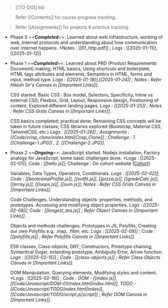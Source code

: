 >[[TO-DO]] list

>Refer [[Contents]] for course progress tracking.

>Refer [[Assignments]] for projects & practice tracking.

- Phase 0 ==***Completed***==: 
	Learned about web infrastructure, working of web, internet protocols and understanding about how communication over internet happens. *Notes : [[01_http.pdf]] ; Logs : [[2025-01-11]], [[2025-01-12]]

- Phase 1 ==***Completed***==: 
	Learned about PRD (Product Requirements Document) making, HTML basics, Using shortcuts and boilerplate, HTML tags attributes and elements, Semantics in HTML, forms and input, method type. *Logs : [[2025-01-18]],[[2025-01-24]]  ; Notes : Refer Hitesh Sir's Canvas in [[Important Links]].*
	
	CSS started. Basic CSS : Box model, Selectors, Specificity, Inline vs external CSS; Flexbox, Grid, Layout, Responsive design, Positioning of content. Explored different landing pages. *Logs : [[2025-01-25]] ; Notes : Refer CSS Grids Canvas in [[Important Links]].* 
	
	CSS basics completed; practical done; Remaining CSS concepts will be taken in future classes; CSS libraries explored (Bootstrap, Material CSS, TailwindCSS, etc.) *Logs : [[2025-01-26]] ; Assignments :[[Code/crisp_clone/index.html|Crisp_Clone]] ; Challenge : 1. [[Challenge-1.JPG]] , 2. [[Challenge-2.JPG]].*

- Phase 2 ==***Ongoing***==:
	JavaScript started. Nodejs installation, Factory analogy for JavaScript,
	some basic challenges done. *Logs : [[2025-02-01]]; Code : [[hello.js]];
	Challenge : On cohort website ([Cohort](https://courses.chaicode.com/learn/batch/Web-Dev-Cohort))
	
	Variables, Data Types, Operators, Conditionals. *Logs : [[2025-02-02]]; 
	Code : [[bootcampProfile.js]], [[outfit.js]], [[pizza.js]], [[gradeCalc.js]], [[array.js]], [[loops.js]], [[sum.js]]; Notes : Refer CSS Grids Canvas in [[Important Links]].*  
	
	Code Challenges. Understanding objects: properties, methods, and prototypes. Accessing and modifying object properties. *Logs : [[2025-02-08]]; Code : [[longest_tea.js]] ; Refer Object Canvas in [[Important Links]].*
	
	Objects and methods challenges. Prototypes in JS, Polyfills, Creating our own Polyfills e.g. .map, .filter, etc. *Logs : [[2025-02-09]] ; 
	Code : [[polyfills.js]] ; Refer Polyfills Canvas in [[Important Links]].*
	
	ES6 classes, Class-objects, DRY, Constructors, Prototype chaining, Syntactical Sugar, extending prototype, Ambiguity Error, Arrow function.
	*Logs : [[2025-02-15]] ; Code : [[class-objects.js]] ; Refer Class Objects Canvas in [[Important Links]].*
	
	DOM Manipulation, Querying elements, Modifying styles and content. *Logs : [[2025-02-16]] ; *Code : DOM - [[index.js]], [[Code/Javascript/DOM-01/index.html|index.html]], TODO - [[Code/Javascript/TODO/index.html|index]], [[Code/Javascript/TODO/script.js|script]] ; Refer DOM Canvas in [[Important Links]].*
